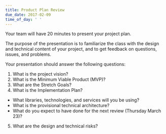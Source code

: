 ```yaml
---
title: Product Plan Review
due_date: 2017-02-09
time_of_day: ' '
---
```


Your team will have 20 minutes to present your project plan.

The purpose of the presentation is to familiarize the class with the design and technical content of your project, and to get feedback on questions, issues, and problems.

Your presentation should answer the following questions:
1. What is the project vision?
2. What is the Minimum Viable Product (MVP)?
3. What are the Stretch Goals?
4. What is the Implementation Plan?
  * What libraries, technologies, and services will you be using?
  * What is the provisional technical architecture?
  * What do you expect to have done for the next review (Thursday March 23)?
5. What are the design and technical risks?

